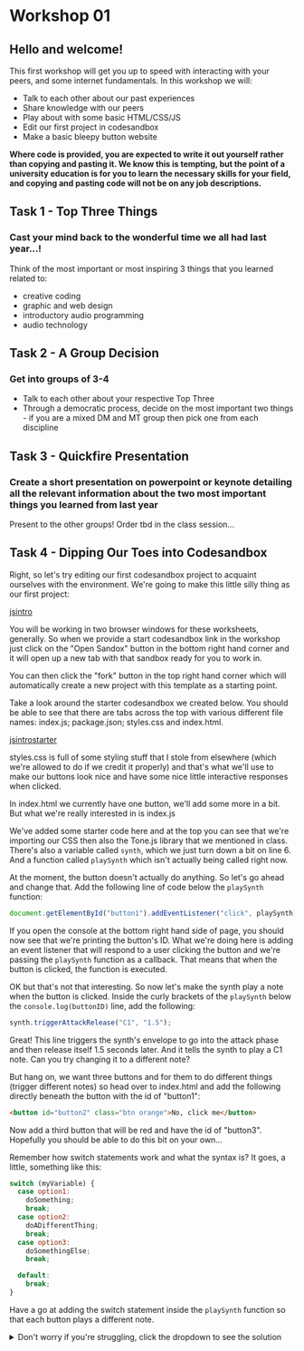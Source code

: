 # Workshop 01
## Hello and welcome!

This first workshop will get you up to speed with interacting with your peers, and some internet fundamentals. In this workshop we will:</p>
 * Talk to each other about our past experiences
 * Share knowledge with our peers 
 * Play about with some basic HTML/CSS/JS 
 * Edit our first project in codesandbox
 * Make a basic bleepy button website

**Where code is provided, you are expected to write it out yourself rather than copying and pasting it. We know this is tempting, but the point of a university education is for you to learn the necessary skills for your field, and copying and pasting code will not be on any job descriptions.**

## Task 1 - Top Three Things
### Cast your mind back to the wonderful time we all had last year...!
Think of the most important or most inspiring 3 things that you learned related to:
 * creative coding
 * graphic and web design
 * introductory audio programming 
 * audio technology 

## Task 2 - A Group Decision
### Get into groups of 3-4
* Talk to each other about your respective Top Three
* Through a democratic process, decide on the most important two things - if you are a mixed DM and MT group then pick one from each discipline

## Task 3 - Quickfire Presentation
### Create a short presentation on powerpoint or keynote detailing all the relevant information about the two most important things you learned from last year
Present to the other groups! Order tbd in the class session...

## Task 4 - Dipping Our Toes into Codesandbox
Right, so let's try editing our first codesandbox project to acquaint ourselves with the environment.  We're going to make this little silly thing as our first project:

[jsintro](https://codesandbox.io/embed/jsintro-cxl0x)

You will be working in two browser windows for these worksheets, generally. So when we provide a start codesandbox link in the workshop just click on the "Open Sandox" button in the bottom right hand corner and it will open up a new tab with that sandbox ready for you to work in. 

You can then click the "fork" button in the top right hand corner which will automatically create a new project with this template as a starting point.

Take a look around the starter codesandbox we created below. You should be able to see that there are tabs across the top with various different file names: index.js; package.json; styles.css and index.html.
  
[jsintrostarter](https://codesandbox.io/embed/jsintrostarter-980ki)
 
styles.css is full of some styling stuff that I stole from elsewhere (which we're allowed to do if we credit it properly) and that's what we'll use to make our buttons look nice and have some nice little interactive responses when clicked.

In index.html we currently have one button, we'll add some more in a bit. But what we're really interested in is index.js
 
We've added some starter code here and at the top you can see that we're importing our CSS then also the Tone.js library that we mentioned in class. There's also a variable called <code>synth</code>, which we just turn down a bit on line 6. And a function called <code>playSynth</code> which isn't actually being called right now.

At the moment, the button doesn't actually do anything. So let's go ahead and change that. Add the following line of code below the `playSynth` function:
```javascript
document.getElementById("button1").addEventListener("click", playSynth);
```
If you open the console at the bottom right hand side of page, you should now see that we're printing the button's ID. What we're doing here is adding an event listener that will respond to a user clicking the button and we're passing the <code>playSynth</code> function as a callback. That means that when the button is clicked, the function is executed.

OK but that's not that interesting. So now let's make the synth play a note when the button is clicked. Inside the curly brackets of the <code>playSynth</code> below the <code>console.log(buttonID)</code> line, add the following:

```javascript
synth.triggerAttackRelease("C1", "1.5");
```
Great! This line triggers the synth's envelope to go into the attack phase and then release itself 1.5 seconds later. And it tells the synth to play a C1 note. Can you try changing it to a different note?

But hang on, we want three buttons and for them to do different things (trigger different notes) so head over to index.html and add the following directly beneath the button with the id of "button1":

```html
<button id="button2" class="btn orange">No, click me</button>
```

Now add a third button that will be red and have the id of "button3". Hopefully you should be able to do this bit on your own...

Remember how switch statements work and what the syntax is? It goes, a little, something like this:
```javascript
switch (myVariable) {
  case option1:
    doSomething;
    break;
  case option2:
    doADifferentThing;
    break;
  case option3:
    doSomethingElse;
    break;

  default:
    break;
}
```

Have a go at adding the switch statement inside the <code>playSynth</code> function so that each button plays a different note.
<details>
  <summary>Don't worry if you're struggling, click the dropdown to see the solution</summary>
  
  ```javascript
  function playSynth(event) 
  {
    let buttonID = event.target.id;
    console.log(buttonID);
    switch (buttonID) 
    {
      case "button1":
        synth.triggerAttackRelease("C1", "1.5");
        break;
      case "button2":
        synth.triggerAttackRelease("C2", "1.5");
        break;
      case "button3":
        synth.triggerAttackRelease("C3", "1.5");
        break;

      default:
        break;
    }
  }
  ```
</details>
  
